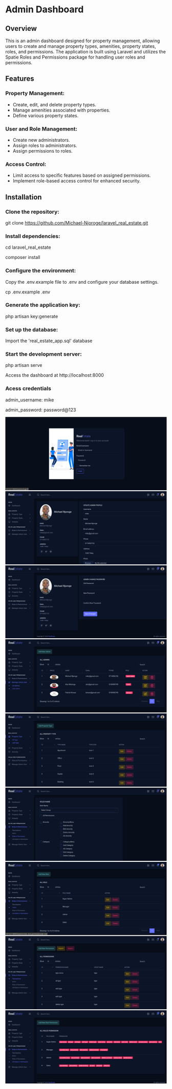 # Admin Dashboard
## Overview
This is an admin dashboard designed for property management, allowing users to create and manage property types, amenities, property states, roles, and permissions. The application is built using Laravel and utilizes the Spatie Roles and Permissions package for handling user roles and permissions.
## Features
### Property Management:
*    Create, edit, and delete property types.
*    Manage amenities associated with properties.
*    Define various property states.
### User and Role Management:

*   Create new administrators.
*   Assign roles to administrators.
*   Assign permissions to roles.

### Access Control:

*   Limit access to specific features based on assigned permissions.
*   Implement role-based access control for enhanced security.

## Installation

### Clone the repository:
git clone https://github.com/Michael-Njoroge/laravel_real_estate.git

### Install dependencies:
cd laravel_real_estate

composer install

### Configure the environment:
Copy the .env.example file to .env and configure your database settings.

cp .env.example .env

### Generate the application key:
php artisan key:generate

### Set up the database:
Import the 'real_estate_app.sql' database

### Start the development server:
php artisan serve

Access the dashboard at http://localhost:8000

### Acess credentials
admin_username: mike

admin_password: password@123

![Alt text](<Screenshot from 2023-11-26 10-27-24.png>) ![Alt text](<Screenshot from 2023-11-26 10-27-11.png>) ![Alt text](<Screenshot from 2023-11-26 10-26-58.png>) ![Alt text](<Screenshot from 2023-11-26 10-26-13.png>) ![Alt text](<Screenshot from 2023-11-26 10-26-03.png>) ![Alt text](<Screenshot from 2023-11-26 10-25-48.png>) ![Alt text](<Screenshot from 2023-11-26 10-25-34.png>) ![Alt text](<Screenshot from 2023-11-26 10-25-24.png>) ![Alt text](<Screenshot from 2023-11-26 10-24-54.png>)
 